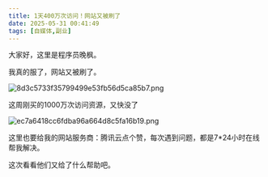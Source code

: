 ```yaml
---
title: 1天400万次访问！网站又被刷了
date: 2025-05-31 00:41:49
tags: [自媒体,副业]
---
```



大家好，这里是程序员晚枫。

我真的服了，网站又被刷了。

![8d3c5733f35799499e53fb56d5ca85b7.png](https://raw.gitcode.com/user-images/assets/5027920/6967d353-1f07-4d9e-a720-0ead0d0f05dc/8d3c5733f35799499e53fb56d5ca85b7.png '8d3c5733f35799499e53fb56d5ca85b7.png')


这周刚买的1000万次访问资源，又快没了

![ec7a6418cc6fdba96a664d8c5fa16b19.png](https://raw.gitcode.com/user-images/assets/5027920/8de0e489-5aa2-4859-8421-6012058e7ffb/ec7a6418cc6fdba96a664d8c5fa16b19.png 'ec7a6418cc6fdba96a664d8c5fa16b19.png')

这里也要给我的网站服务商：腾讯云点个赞，每次遇到问题，都是7*24小时在线帮我解决。

这次看看他们又给了什么帮助吧。

